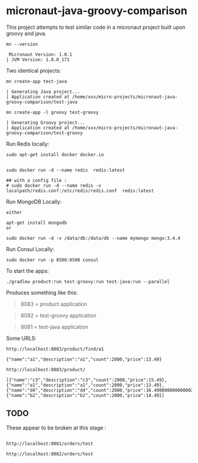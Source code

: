# micronaut-java-groovy-comparison

This project attempts to test  similar code in a micronaut project built upon groovy and java.

```
mn --version

 Micronaut Version: 1.0.1
| JVM Version: 1.8.0_171
```


Two identical projects:



```
mn create-app test-java

| Generating Java project...
| Application created at /home/xxx/micro-projects/micronaut-java-groovy-comparison/test-java

mn create-app -l groovy test-groovy

| Generating Groovy project...
| Application created at /home/xxx/micro-projects/micronaut-java-groovy-comparison/test-groovy

```


Run Redis locally:

```
sudo apt-get install docker docker.io


sudo docker run -d --name redis  redis:latest

## with a config file :
# sudo docker run -d --name redis -v localpath/redis.conf:/etc/redis/redis.conf  redis:latest

```


Run MongoDB Locally:
```
either 

apt-get install mongodb
or 
 
sudo docker run -d -v /data/db:/data/db --name mymongo mongo:3.4.4
```


Run Consul Locally:
```
sudo docker run -p 8500:8500 consul
```

To start the apps:

```
./gradlew product:run test-groovy:run test-java:run --parallel 

```

Produces something like this: 
> 8083 = product application 

> 8082 = test-groovy application
 
> 8081 = test-java application


Some URLS:
```
http://localhost:8083/product/find/a1

{"name":"a1","description":"a1","count":2000,"price":13.49}

```

```
http://localhost:8083/product/

[{"name":"c3","description":"c3","count":2000,"price":15.49},
{"name":"a1","description":"a1","count":2000,"price":13.49},
{"name":"d4","description":"d4","count":2000,"price":16.490000000000002},
{"name":"b2","description":"b2","count":2000,"price":14.49}]
```


TODO
---

These appear to be broken at this stage :
```

http://localhost:8081/orders/test

http://localhost:8082/orders/test

```
